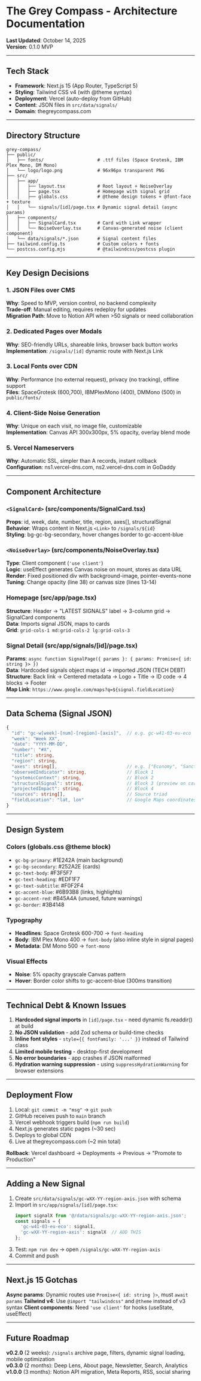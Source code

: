 # The Grey Compass - Architecture Documentation

**Last Updated**: October 14, 2025  
**Version**: 0.1.0 MVP

---

## Tech Stack

- **Framework**: Next.js 15 (App Router, TypeScript 5)
- **Styling**: Tailwind CSS v4 (with @theme syntax)
- **Deployment**: Vercel (auto-deploy from GitHub)
- **Content**: JSON files in `src/data/signals/`
- **Domain**: thegreycompass.com

---

## Directory Structure

```
grey-compass/
├── public/
│   ├── fonts/                    # .ttf files (Space Grotesk, IBM Plex Mono, DM Mono)
│   └── logo/logo.png             # 96x96px transparent PNG
├── src/
│   ├── app/
│   │   ├── layout.tsx            # Root layout + NoiseOverlay
│   │   ├── page.tsx              # Homepage with signal grid
│   │   ├── globals.css           # @theme design tokens + @font-face + texture
│   │   └── signals/[id]/page.tsx # Dynamic signal detail (async params)
│   ├── components/
│   │   ├── SignalCard.tsx        # Card with Link wrapper
│   │   └── NoiseOverlay.tsx      # Canvas-generated noise (client component)
│   └── data/signals/*.json       # Signal content files
├── tailwind.config.ts            # Custom colors + fonts
└── postcss.config.mjs            # @tailwindcss/postcss plugin
```

---

## Key Design Decisions

### 1. JSON Files over CMS
**Why**: Speed to MVP, version control, no backend complexity  
**Trade-off**: Manual editing, requires redeploy for updates  
**Migration Path**: Move to Notion API when >50 signals or need collaboration

### 2. Dedicated Pages over Modals
**Why**: SEO-friendly URLs, shareable links, browser back button works  
**Implementation**: `/signals/[id]` dynamic route with Next.js Link

### 3. Local Fonts over CDN
**Why**: Performance (no external request), privacy (no tracking), offline support  
**Files**: SpaceGrotesk (600,700), IBMPlexMono (400), DMMono (500) in `public/fonts/`

### 4. Client-Side Noise Generation
**Why**: Unique on each visit, no image file, customizable  
**Implementation**: Canvas API 300x300px, 5% opacity, overlay blend mode

### 5. Vercel Nameservers
**Why**: Automatic SSL, simpler than A records, instant rollback  
**Configuration**: ns1.vercel-dns.com, ns2.vercel-dns.com in GoDaddy

---

## Component Architecture

### `<SignalCard>` (src/components/SignalCard.tsx)
**Props**: id, week, date, number, title, region, axes[], structuralSignal  
**Behavior**: Wraps content in Next.js `<Link>` to `/signals/${id}`  
**Styling**: bg-gc-bg-secondary, hover changes border to gc-accent-blue

### `<NoiseOverlay>` (src/components/NoiseOverlay.tsx)
**Type**: Client component (`'use client'`)  
**Logic**: useEffect generates Canvas noise on mount, stores as data URL  
**Render**: Fixed positioned div with background-image, pointer-events-none  
**Tuning**: Change opacity (line 38) or canvas size (lines 13-14)

### Homepage (src/app/page.tsx)
**Structure**: Header → "LATEST SIGNALS" label → 3-column grid → SignalCard components  
**Data**: Imports signal JSON, maps to cards  
**Grid**: `grid-cols-1 md:grid-cols-2 lg:grid-cols-3`

### Signal Detail (src/app/signals/[id]/page.tsx)
**Params**: `async function SignalPage({ params }: { params: Promise<{ id: string }> })`  
**Data**: Hardcoded signals object maps id → imported JSON (TECH DEBT)  
**Structure**: Back link → Centered metadata → Logo + Title → ID code → 4 blocks → Footer  
**Map Link**: `https://www.google.com/maps?q=${signal.fieldLocation}`

---

## Data Schema (Signal JSON)

```typescript
{
  "id": "gc-w[week]-[num]-[region]-[axis]",  // e.g. gc-w41-03-eu-eco
  "week": "Week XX",
  "date": "YYYY-MM-DD",
  "number": "#X",
  "title": string,
  "region": string,
  "axes": string[],                          // e.g. ["Economy", "Sanctions"]
  "observedIndicator": string,               // Block 1
  "systemicContext": string,                 // Block 2
  "structuralSignal": string,                // Block 3 (preview on cards)
  "projectedImpact": string,                 // Block 4
  "sources": string[],                       // Source triad
  "fieldLocation": "lat, lon"                // Google Maps coordinates
}
```

---

## Design System

### Colors (globals.css @theme block)
- `gc-bg-primary`: #1E242A (main background)
- `gc-bg-secondary`: #252A2E (cards)
- `gc-text-body`: #F3F5F7
- `gc-text-heading`: #EDF1F7
- `gc-text-subtitle`: #F0F2F4
- `gc-accent-blue`: #6B93B8 (links, highlights)
- `gc-accent-red`: #B45A4A (unused, future warnings)
- `gc-border`: #3B4148

### Typography
- **Headlines**: Space Grotesk 600-700 → `font-heading`
- **Body**: IBM Plex Mono 400 → `font-body` (also inline style in signal pages)
- **Metadata**: DM Mono 500 → `font-mono`

### Visual Effects
- **Noise**: 5% opacity grayscale Canvas pattern
- **Hover**: Border color shifts to gc-accent-blue (300ms transition)

---

## Technical Debt & Known Issues

1. **Hardcoded signal imports** in `[id]/page.tsx` - need dynamic fs.readdir() at build
2. **No JSON validation** - add Zod schema or build-time checks
3. **Inline font styles** - `style={{ fontFamily: '...' }}` instead of Tailwind class
4. **Limited mobile testing** - desktop-first development
5. **No error boundaries** - app crashes if JSON malformed
6. **Hydration warning suppression** - using `suppressHydrationWarning` for browser extensions

---

## Deployment Flow

1. Local: `git commit -m "msg"` → `git push`
2. GitHub receives push to `main` branch
3. Vercel webhook triggers build (`npm run build`)
4. Next.js generates static pages (~30 sec)
5. Deploys to global CDN
6. Live at thegreycompass.com (~2 min total)

**Rollback**: Vercel dashboard → Deployments → Previous → "Promote to Production"

---

## Adding a New Signal

1. Create `src/data/signals/gc-wXX-YY-region-axis.json` with schema
2. Import in `src/app/signals/[id]/page.tsx`:
   ```typescript
   import signalX from '@/data/signals/gc-wXX-YY-region-axis.json';
   const signals = { 
     'gc-w41-03-eu-eco': signal1,
     'gc-wXX-YY-region-axis': signalX  // ADD THIS
   };
   ```
3. Test: `npm run dev` → open `/signals/gc-wXX-YY-region-axis`
4. Commit and push

---

## Next.js 15 Gotchas

**Async params**: Dynamic routes use `Promise<{ id: string }>`, must `await params`
**Tailwind v4**: Use `@import "tailwindcss"` and `@theme` instead of v3 syntax
**Client components**: Need `'use client'` for hooks (useState, useEffect)

---

## Future Roadmap

**v0.2.0** (2 weeks): `/signals` archive page, filters, dynamic signal loading, mobile optimization  
**v0.3.0** (2 months): Deep Lens, About page, Newsletter, Search, Analytics  
**v1.0.0** (3 months): Notion API migration, Meta Reports, RSS, social sharing